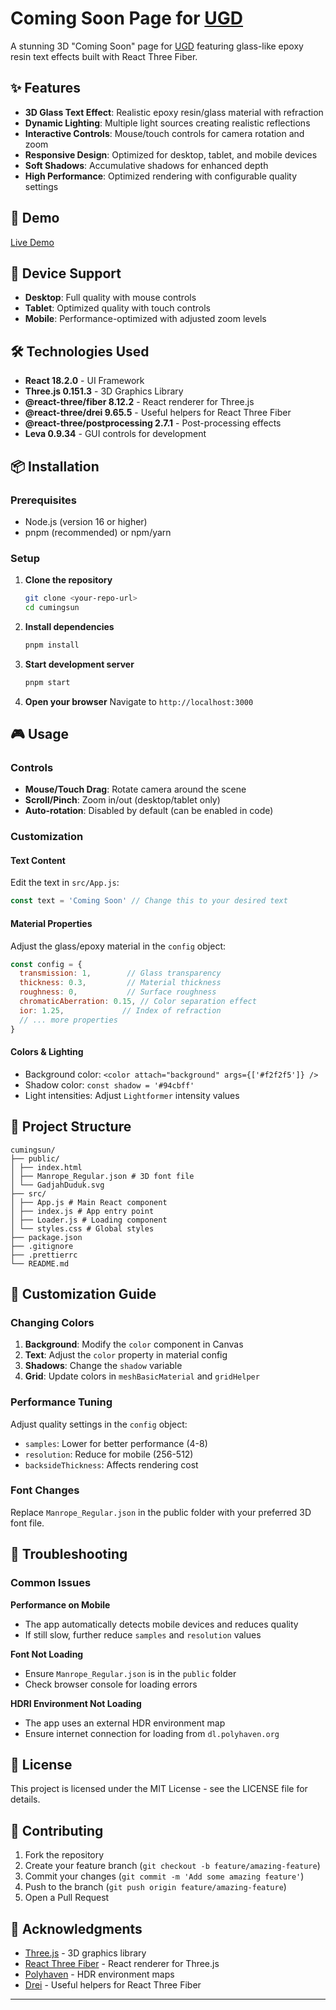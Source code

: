 # Coming Soon Page for [UGD](https://github.com/gadjahduduk)

A stunning 3D "Coming Soon" page for [UGD](https://github.com/gadjahduduk) featuring glass-like epoxy resin text effects built with React Three Fiber.

## ✨ Features

- **3D Glass Text Effect**: Realistic epoxy resin/glass material with refraction
- **Dynamic Lighting**: Multiple light sources creating realistic reflections
- **Interactive Controls**: Mouse/touch controls for camera rotation and zoom
- **Responsive Design**: Optimized for desktop, tablet, and mobile devices
- **Soft Shadows**: Accumulative shadows for enhanced depth
- **High Performance**: Optimized rendering with configurable quality settings

## 🚀 Demo

[Live Demo](https://www.gadjahduduk.life)

## 📱 Device Support

- **Desktop**: Full quality with mouse controls
- **Tablet**: Optimized quality with touch controls
- **Mobile**: Performance-optimized with adjusted zoom levels

## 🛠️ Technologies Used

- **React 18.2.0** - UI Framework
- **Three.js 0.151.3** - 3D Graphics Library
- **@react-three/fiber 8.12.2** - React renderer for Three.js
- **@react-three/drei 9.65.5** - Useful helpers for React Three Fiber
- **@react-three/postprocessing 2.7.1** - Post-processing effects
- **Leva 0.9.34** - GUI controls for development

## 📦 Installation

### Prerequisites
- Node.js (version 16 or higher)
- pnpm (recommended) or npm/yarn

### Setup

1. **Clone the repository**
   ```bash
   git clone <your-repo-url>
   cd cumingsun
   ```

2. **Install dependencies**
   ```bash
   pnpm install
   ```

3. **Start development server**
   ```bash
   pnpm start
   ```

4. **Open your browser**
   Navigate to `http://localhost:3000`

## 🎮 Usage

### Controls
- **Mouse/Touch Drag**: Rotate camera around the scene
- **Scroll/Pinch**: Zoom in/out (desktop/tablet only)
- **Auto-rotation**: Disabled by default (can be enabled in code)

### Customization

#### Text Content
Edit the text in `src/App.js`:
```javascript
const text = 'Coming Soon' // Change this to your desired text
```

#### Material Properties
Adjust the glass/epoxy material in the `config` object:
```javascript
const config = {
  transmission: 1,        // Glass transparency
  thickness: 0.3,         // Material thickness
  roughness: 0,           // Surface roughness
  chromaticAberration: 0.15, // Color separation effect
  ior: 1.25,             // Index of refraction
  // ... more properties
}
```

#### Colors & Lighting
- Background color: `<color attach="background" args={['#f2f2f5']} />`
- Shadow color: `const shadow = '#94cbff'`
- Light intensities: Adjust `Lightformer` intensity values

## 📁 Project Structure 
```
cumingsun/
├── public/
│ ├── index.html
│ ├── Manrope_Regular.json # 3D font file
│ └── GadjahDuduk.svg
├── src/
│ ├── App.js # Main React component
│ ├── index.js # App entry point
│ ├── Loader.js # Loading component
│ └── styles.css # Global styles
├── package.json
├── .gitignore
├── .prettierrc
└── README.md
```


## 🎨 Customization Guide

### Changing Colors
1. **Background**: Modify the `color` component in Canvas
2. **Text**: Adjust the `color` property in material config
3. **Shadows**: Change the `shadow` variable
4. **Grid**: Update colors in `meshBasicMaterial` and `gridHelper`

### Performance Tuning
Adjust quality settings in the `config` object:
- `samples`: Lower for better performance (4-8)
- `resolution`: Reduce for mobile (256-512)
- `backsideThickness`: Affects rendering cost

### Font Changes
Replace `Manrope_Regular.json` in the public folder with your preferred 3D font file.

## 🐛 Troubleshooting

### Common Issues

**Performance on Mobile**
- The app automatically detects mobile devices and reduces quality
- If still slow, further reduce `samples` and `resolution` values

**Font Not Loading**
- Ensure `Manrope_Regular.json` is in the `public` folder
- Check browser console for loading errors

**HDRI Environment Not Loading**
- The app uses an external HDR environment map
- Ensure internet connection for loading from `dl.polyhaven.org`

## 📄 License

This project is licensed under the MIT License - see the LICENSE file for details.

## 🤝 Contributing

1. Fork the repository
2. Create your feature branch (`git checkout -b feature/amazing-feature`)
3. Commit your changes (`git commit -m 'Add some amazing feature'`)
4. Push to the branch (`git push origin feature/amazing-feature`)
5. Open a Pull Request

## 🙏 Acknowledgments

- [Three.js](https://threejs.org/) - 3D graphics library
- [React Three Fiber](https://docs.pmnd.rs/react-three-fiber) - React renderer for Three.js
- [Polyhaven](https://polyhaven.org/) - HDR environment maps
- [Drei](https://github.com/pmndrs/drei) - Useful helpers for React Three Fiber

---
